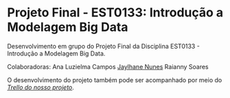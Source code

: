 # Projeto Final - EST0133: Introdução a Modelagem Big Data
Desenvolvimento em grupo do Projeto Final da Disciplina EST0133 - Introdução a Modelagem Big Data.

Colaboradoras: Ana Luzielma Campos
               [Jaylhane Nunes](https://github.com/Jaylhane)
               Raianny Soares

O desenvolvimento do projeto também pode ser acompanhado por meio do [*Trello do nosso projeto*](https://trello.com/est0133bigdata). 
